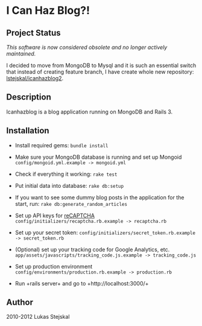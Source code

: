 # I Can Haz Blog?!

## Project Status

*This software is now considered obsolete and no longer actively maintained.*

I decided to move from MongoDB to Mysql and it is such an essential switch
that instead of creating feature branch, I have create whole new repository:
 [lstejskal/icanhazblog2](https://github.com/lstejskal/icanhazblog2).

## Description

Icanhazblog is a blog application running on MongoDB and Rails 3.

## Installation

* Install required gems:
`bundle install`

* Make sure your MongoDB database is running and set up Mongoid
`config/mongoid.yml.example -> mongoid.yml`

* Check if everything it working:
`rake test`

* Put initial data into database:
`rake db:setup`

* If you want to see some dummy blog posts in the application for the start, run:
`rake db:generate_random_articles`

* Set up API keys for [reCAPTCHA](https://github.com/ambethia/recaptcha)
`config/initializers/recaptcha.rb.example -> recaptcha.rb`

* Set up your secret token:
`config/initializers/secret_token.rb.example -> secret_token.rb`

* (Optional) set up your tracking code for Google Analytics, etc.
`app/assets/javascripts/tracking_code.js.example -> tracking_code.js`

* Set up production environment
`config/environments/production.rb.example -> production.rb`

* Run +rails server+ and go to +http://localhost:3000/+

## Author

2010-2012 Lukas Stejskal
